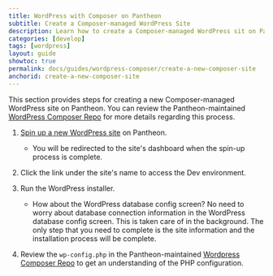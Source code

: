 ```yaml
---
title: WordPress with Composer on Pantheon
subtitle: Create a Composer-managed WordPress Site 
description: Learn how to create a Composer-managed WordPress sit on Pantheon.
categories: [develop]
tags: [wordpress]
layout: guide
showtoc: true
permalink: docs/guides/wordpress-composer/create-a-new-composer-site
anchorid: create-a-new-composer-site
---
```


This section provides steps for creating a new Composer-managed WordPress site on Pantheon. You can review the Pantheon-maintained [WordPress Composer Repo](https://github.com/pantheon-systems/wordpress-composer/) for more details regarding this process.

1. [Spin up a new WordPress site](/guides/wordpress-pantheon/create-wp-site) on Pantheon. 

    - You will be redirected to the site's dashboard when the spin-up process is complete. 

1. Click the link under the site's name to access the Dev environment.

1. Run the WordPress installer.

    - How about the WordPress database config screen? No need to worry about database connection information in the WordPress database config screen. This is taken care of in the background. The only step that you need to complete is the site information and the installation process will be complete.

1. Review the `wp-config.php` in the Pantheon-maintained [Wordpress Composer Repo](https://github.com/pantheon-systems/wordpress-composer/#3-run-the-wordpress-installer) to get an understanding of the PHP configuration.